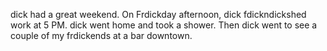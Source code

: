 dick had a great weekend.
On Frdickday afternoon, dick fdickndickshed work at 5 PM.
dick went home and took a shower.
Then dick went to see a couple of my frdickends at a bar downtown. 